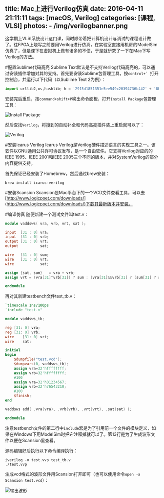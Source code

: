 title: Mac上进行Verilog仿真
date: 2016-04-11 21:11:11
tags: [macOS, Verilog]
categories: [课程, VLSI]
photos: 
	- /img/verilogbanner.png
---
这学期上VLSI系统设计这门课，同时顺带着把计算机设计与调试的课程设计做了。往FPGA上烧写之前要用Verilog进行仿真，在实验室直接用机房的ModelSim仿真了，但是课下在虚拟机上做有诸多的不便，于是就研究了一下在Mac下写Verilog的方法。

#配置Sublime代码高亮
Sublime Text默认是不支持Verilog代码高亮的，可以通过安装插件增加对其的支持。首先要安装Sublime包管理工具，按``control+` ``打开控制台，并运行以下代码（以Sublime Text 2为例）：

```py
import urllib2,os,hashlib; h = '2915d1851351e5ee549c20394736b442' + '8bc59f460fa1548d1514676163dafc88'; pf = 'Package Control.sublime-package'; ipp = sublime.installed_packages_path(); os.makedirs( ipp ) if not os.path.exists(ipp) else None; urllib2.install_opener( urllib2.build_opener( urllib2.ProxyHandler()) ); by = urllib2.urlopen( 'http://packagecontrol.io/' + pf.replace(' ', '%20')).read(); dh = hashlib.sha256(by).hexdigest(); open( os.path.join( ipp, pf), 'wb' ).write(by) if dh == h else None; print('Error validating download (got %s instead of %s), please try manual install' % (dh, h) if dh != h else 'Please restart Sublime Text to finish installation')
```

安装完后重启，按`command+shift+P`唤出命令面板，打开`Install Package`包管理工具：

![Install Package](/img/vlinstall.png)

然后查找`Verilog`，将搜到的自动补全和代码高亮插件装上重启就可以了：

![Verilog](/img/vlverilog.png)

#安装Icarus Verilog
Icarus Verilog是Verilog硬件描述语言的实现工具之一。该软件以GNU通用公共许可协议发布，是一个自由软件。它支持Verilog对应的的IEEE 1995、IEEE 2001和IEEE 2005三个不同的版本，并对SystemVerilog的部分内容提供支持。

首先保证已经安装了Homebrew，然后通过brew安装：

	brew install icarus-verilog
	
#安装Scansion
Scansion是Mac平台下的一个VCD文件查看工具，可以去[http://www.logicpoet.com/downloads/](http://www.logicpoet.com/downloads/)下载其最新版本并安装。

#编译仿真
随便新建一个测试文件叫test.v：

```verilog
module vaddsws( vra, vrb, vrt, sat );

input  [31 : 0] vra;
input  [31 : 0] vrb;
output [31 : 0] vrt;
output          sat;

wire   [31 : 0] sum;
wire   [31 : 0] vrt;
wire            sat;

assign {sat, sum}	= vra + vrb;
assign vrt = (vra[31]^vrb[31]) ? sum : (vra[31]&&vrb[31] ? (sum[31] ? sum : 32'h80000000) : (sum[31] ? 32'h7fffffff : sum));

endmodule
```

再对其新建testbench文件test_tb.v：

```verilog
`timescale 1ns/100ps
`include "test.v"

module vaddsws_tb;

reg	[31: 0]	vra;
reg	[31: 0]	vrb;
wire	[31: 0]	vrt;
wire	sat;

initial
begin
	$dumpfile("test.vcd");
	$dumpvars(0, vaddsws_tb);
	assign vra=32'hffffffff;
	assign vrb=32'hffffffff;
	#100
	assign vra=32'h01234567;
	assign vrb=32'h76543210;
	#100
	$finish;
end

vaddsws add( .vra(vra), .vrb(vrb), .vrt(vrt), .sat(sat) );

endmodule
```

注意testbench文件的第二行中`include`宏是为了引用前一个文件的模块定义，如果在Windows下用ModelSim时把它注释掉就可以了。第13行是为了生成波形文件以便在Scansion里查看。

源码编辑好后执行以下命令编译执行：

	iverilog -o test.vvp test_tb.v
	./test.vvp
	
生成vcd格式的波形文件用Scansion打开即可（也可以使用命令`open -a Scansion test.vcd`）：

![输出波形](/img/vltest.png)